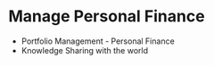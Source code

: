 # Manage Personal Finance     


- Portfolio Management - Personal Finance      
- Knowledge Sharing with the world     

